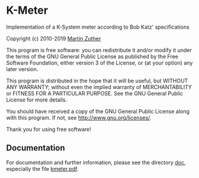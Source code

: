 K-Meter
=======

Implementation of a K-System meter according to Bob Katz' specifications

Copyright (c) 2010-2019 [Martin Zuther][1]

This program is free software: you can redistribute it and/or modify
it under the terms of the GNU General Public License as published by
the Free Software Foundation, either version 3 of the License, or
(at your option) any later version.

This program is distributed in the hope that it will be useful,
but WITHOUT ANY WARRANTY; without even the implied warranty of
MERCHANTABILITY or FITNESS FOR A PARTICULAR PURPOSE.  See the
GNU General Public License for more details.

You should have received a copy of the GNU General Public License
along with this program.  If not, see <http://www.gnu.org/licenses/>.

Thank you for using free software!

Documentation
-------------

For documentation and further information, please see the directory
[doc][2], especially the file [kmeter.pdf][3].


[1]: http://www.mzuther.de/
[2]: https://github.com/mzuther/kmeter/tree/master/doc/
[3]: https://github.com/mzuther/kmeter/raw/master/doc/kmeter.pdf
